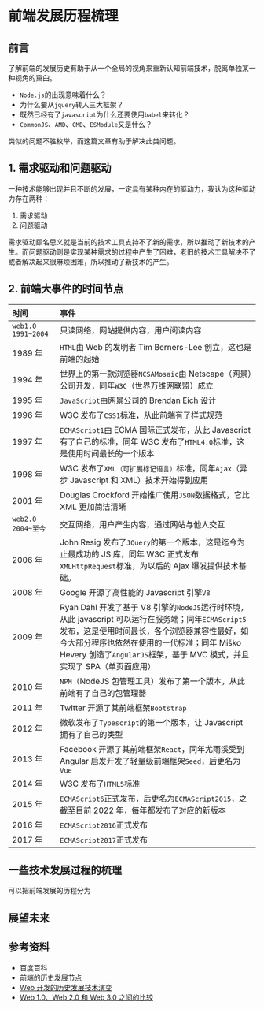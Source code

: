 # 前端发展历程梳理

## 前言

了解前端的发展历史有助于从一个全局的视角来重新认知前端技术，脱离单独某一种视角的窠臼。

- `Node.js`的出现意味着什么？
- 为什么要从`jquery`转入三大框架？
- 既然已经有了`javascript`为什么还要使用`babel`来转化？
- `CommonJS`、`AMD`、`CMD`、`ESModule`又是什么？

类似的问题不胜枚举，而这篇文章有助于解决此类问题。

## 1. 需求驱动和问题驱动

一种技术能够出现并且不断的发展，一定具有某种内在的驱动力，我认为这种驱动力存在两种：
1. 需求驱动
2. 问题驱动

需求驱动顾名思义就是当前的技术工具支持不了新的需求，所以推动了新技术的产生。而问题驱动则是实现某种需求的过程中产生了困难，老旧的技术工具解决不了或者解决起来很麻烦困难，所以推动了新技术的产生。

## 2. 前端大事件的时间节点

| 时间               | 事件                                                                                                                                                                                                                                                                |
| :----------------- | :------------------------------------------------------------------------------------------------------------------------------------------------------------------------------------------------------------------------------------------------------------------ |
| `web1.0 1991~2004` | 只读网络，网站提供内容，用户阅读内容                                                                                                                                                                                                                                |
| 1989 年             | `HTML`由 Web 的发明者 Tim Berners-Lee 创立，这也是前端的起始                                                                                                                                                                                                            |
| 1994 年             | 世界上的第一款浏览器`NCSAMosaic`由 Netscape（网景）公司开发，同年`W3C`（世界万维网联盟）成立                                                                                                                                                                          |
| 1995 年             | `JavaScript`由网景公司的 Brendan Eich 设计                                                                                                                                                                                                                            |
| 1996 年             | W3C 发布了`CSS1`标准，从此前端有了样式规范                                                                                                                                                                                                                           |
| 1997 年             | `ECMAScript1`由 ECMA 国际正式发布，从此 Javascript 有了自己的标准，同年 W3C 发布了`HTML4.0`标准，这是使用时间最长的一个版本                                                                                                                                               |
| 1998 年             | W3C 发布了`XML（可扩展标记语言）`标准，同年`Ajax`（异步 Javascript 和 XML）技术开始得到应用                                                                                                                                                                               |
| 2001 年             | Douglas Crockford 开始推广使用`JSON`数据格式，它比 XML 更加简洁清晰                                                                                                                                                                                                    |
| `web2.0 2004~至今` | 交互网络，用户产生内容，通过网站与他人交互                                                                                                                                                                                                                          |
| 2006 年             | John Resig 发布了`JQuery`的第一个版本，这是迄今为止最成功的 JS 库，同年 W3C 正式发布`XMLHttpRequest`标准，为以后的 Ajax 爆发提供技术基础。                                                                                                                                 |
| 2008 年             | Google 开源了高性能的 Javascript 引擎`V8`                                                                                                                                                                                                                              |
| 2009 年             | Ryan Dahl 开发了基于 V8 引擎的`NodeJS`运行时环境，从此 javascript 可以运行在服务端；同年`ECMAScript5`发布，这是使用时间最长，各个浏览器兼容性最好，如今大部分程序也依然在使用的一代标准；同年 Miško Hevery 创造了`AngularJS`框架，基于 MVC 模式，并且实现了 SPA（单页面应用） |
| 2010 年             | `NPM`（NodeJS 包管理工具）发布了第一个版本，从此前端有了自己的包管理器                                                                                                                                                                                               |
| 2011 年             | Twitter 开源了其前端框架`Bootstrap`                                                                                                                                                                                                                                  |
| 2012 年             | 微软发布了`Typescript`的第一个版本，让 Javascript 拥有了自己的类型                                                                                                                                                                                                    |
| 2013 年             | Facebook 开源了其前端框架`React`，同年尤雨溪受到 Angular 启发开发了轻量级前端框架`Seed`，后更名为`Vue`                                                                                                                                                                 |
| 2014 年             | W3C 发布了`HTML5`标准                                                                                                                                                                                                                                                |
| 2015 年             | `ECMAScript6`正式发布，后更名为`ECMAScript2015`，之截至目前 2022 年，每年都发布了对应的新版本                                                                                                                                                                         |
| 2016 年             | `ECMAScript2016`正式发布                                                                                                                                                                                                                                            |
| 2017 年             | `ECMAScript2017`正式发布                                                                                                                                                                                                                                            |

## 一些技术发展过程的梳理

可以把前端发展的历程分为

## 展望未来

## 参考资料
- 百度百科
- [前端的历史发展节点](http://www.javashuo.com/article/p-hvrlfhxo-gc.html)
- [Web 开发的历史发展技术演变](https://zhuanlan.zhihu.com/p/196637639)
- [Web 1.0、Web 2.0 和 Web 3.0 之间的比较](https://blog.csdn.net/qq_44273429/article/details/127462439)